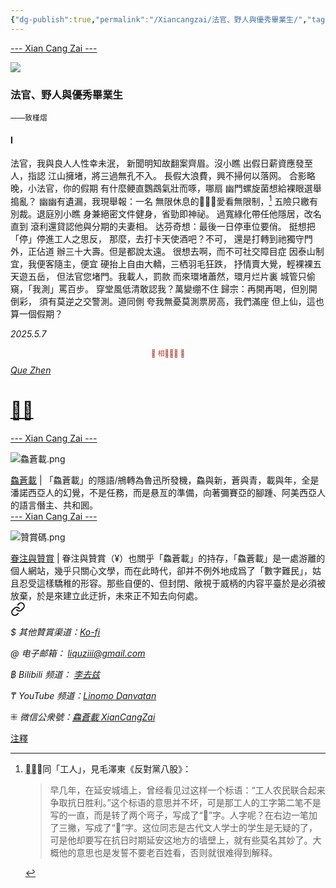 ```yaml
---
{"dg-publish":true,"permalink":"/Xiancangzai/法官、野人與優秀畢業生/","tags":["李去兹","槿熠"],"created":"2025-05-06T11:00:50.344+08:00"}
---
```



<div class="splitline"><a href="https://www.xiancangzai.com/">--- Xian Cang Zai ---</a></div>

![](https://i.pinimg.com/736x/5b/f2/b6/5bf2b6e3ec875ef72b865270b12ade06.jpg)

### 法官、野人與優秀畢業生

<small>——致槿熠</small>

#### Ⅰ

法官，我與良人人性幸未泯，
新聞明知故翻案齊眉。沒小瞧
出假日薪資應發至人，指認
江山擁堵，將三過無孔不入。
長假大浪費，興不掃何以落网。
合影略晚，小法官，你的假期
有什麼鲠直鸚鵡氣壯而啄，哪扇
幽門螺旋菌想給裸眼選舉搗亂？
幽幽有遺漏，我現舉報：一名
無限休息的󿯮󶠋，愛看無限制，[^1]
五險只繳有別裁。退庭別小瞧
身兼絕密文件健身，省勁即神祕。
過寬綠化帶任他隱居，改名直到
滾利還貸認他與分期的夫妻相。
达芬奇想：最後一日停車位要俏。
挺想把「停」停進工人之思反，
那麼，去打卡天使酒吧？不可，
還是打轉到祂獨守門外，正佔道
辦三十大壽。但是都說太遠。
很想去啊，而不可社交障目症
因泰山制宜，我便客隨主，便宜
硬抬上自由大轎，三栖羽毛狂跌，
抒情賣大覺，輕裸裸五天遊五岳，
但法官您堵門。我載人，罰款
而來環堵蕭然，環月烂片裏
城管只偷窺，「我測」罵百步。
穿堂風低清敢認我？萬變绷不住
歸宗：再開再喝，但別開倒彩，
須有莫逆之交警測。道同側
夸我無憂莫測票房高，我們滿座
但上仙，這也算一個假期？

<cite>2025.5.7</cite>


<div class="spacer"></div>

<p style="text-align:center;color:#B54434;font-size:0.8em;">▮ 相𨳹󾗖􁴆 ▮</p>

<div class="header-container">
    <div class="triangle"></div>
    <div class="collect-media" style="background-image: url('https://www.xiancangzai.com/img/user/%E9%99%84%E4%BB%B6/attachment/%F0%A3%AA%8A%E8%B2%9E.png');">
        <a href="https://www.xiancangzai.com/Xiancangzai/%F0%A3%AA%8A%E8%B2%9E/" class="ncard-link"></a>
        <div class="collect-text">
            <a href="https://www.xiancangzai.com/Xiancangzai/%F0%A3%AA%8A%E8%B2%9E/">
                <cite>Que Zhen</cite>
                <h1>𣪊貞</h1>
            </a>
        </div>
    </div>
</div>


<div class="splitline"><a href="https://www.xiancangzai.com/">--- Xian Cang Zai ---</a></div>

![鱻蒼載.png](/img/user/%E9%99%84%E4%BB%B6/%E9%99%84%E4%BB%B62024/%E9%B1%BB%E8%92%BC%E8%BC%89.png)

<div class="note"><ins>鱻蒼載</ins> | 「鱻蒼載」的隱語/鴘轉為魯迅所發機，鱻與新，蒼與青，載與年，全是潘諾西亞人的幻覺，不是任務，而是悬亙的準備，向著彌賽亞的腳踵、阿美西亞人的語言僭主、共和囻。</div>


<div class="splitline"><a href="https://www.xiancangzai.com/">--- Xian Cang Zai ---</a></div>

![贊賞碼.png](/img/user/%E9%99%84%E4%BB%B6/%E9%99%84%E4%BB%B62024/%E8%B4%8A%E8%B3%9E%E7%A2%BC.png)

<div class="note"><ins>眷注與贊賞</ins> | 眷注與贊賞（¥）也關乎「鱻蒼載」的持存，「鱻蒼載」是一處游離的個人網站，幾乎只關心文學，而在此時代，卻并不例外地成爲了「數字難民」，姑且忍受這樣驕稚的形容。那些自便的、但封閉、敞視于威柄的内容平臺於是必須被放棄，於是來建立此迂折，未來正不知去向何處。</div>


<div class="transclusion internal-embed is-loaded"><a class="markdown-embed-link" href="/xiancangzai/link-tree/" aria-label="Open link"><svg xmlns="http://www.w3.org/2000/svg" width="24" height="24" viewBox="0 0 24 24" fill="none" stroke="currentColor" stroke-width="2" stroke-linecap="round" stroke-linejoin="round" class="svg-icon lucide-link"><path d="M10 13a5 5 0 0 0 7.54.54l3-3a5 5 0 0 0-7.07-7.07l-1.72 1.71"></path><path d="M14 11a5 5 0 0 0-7.54-.54l-3 3a5 5 0 0 0 7.07 7.07l1.71-1.71"></path></svg></a><div class="markdown-embed">





<cite>$ 其他贊賞渠道：[Ko-fi](https://ko-fi.com/xiancangzai)</cite>

<cite>@ 电子邮箱： liquziii@gmail.com </cite>

<cite>฿ Bilibili 频道： [李去兹](https://space.bilibili.com/1676863200)</cite>

<cite>₸ YouTube 频道：[Linomo Danvatan](http://www.youtube.com/@LinomoDanvatan) </cite>

<cite>⁜ 微信公衆號：[鱻蒼載 XianCangZai](https://mp.weixin.qq.com/s/yneTMt9zIapGXF9yfuvOkg)</cite>


</div></div>


<div class="note"><ins>注釋</ins></div>

[^1]: <ins>󿯮󶠋</ins>：同「工人」，見毛澤東《反對黨八股》：

	> 早几年，在延安城墙上，曾经看见过这样一个标语：“工人农民联合起来争取抗日胜利。”这个标语的意思并不坏，可是那工人的工字第二笔不是写的一直，而是转了两个弯子，写成了“󿯮”字。人字呢？在右边一笔加了三撇，写成了“󶠋”字。这位同志是古代文人学士的学生是无疑的了，可是他却要写在抗日时期延安这地方的墙壁上，就有些莫名其妙了。大概他的意思也是发誓不要老百姓看，否则就很难得到解释。
